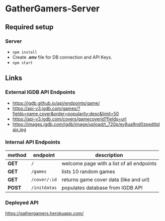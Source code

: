 # GatherGamers-Server

## Required setup

### Server
- `npm install`
- Create **.env** file for DB connection and API Keys.
- `npm start`

## Links

### External IGDB API Endpoints
- https://igdb.github.io/api/endpoints/game/
- https://api-v3.igdb.com/games/?fields=name,cover&order=popularity:desc&limit=50
- https://api-v3.igdb.com/covers/gamecoverid?fields=url
- https://images.igdb.com/igdb/image/upload/t_720p/ey8ua9nd0zpedtlqlajx.jpg

### Internal API Endpoints

| method       | endpoint     | description                               |
|--------------|--------------|-------------------------------------------|
| **GET**      | `/`          | welcome page with a list of all endpoints |
| **GET**      | `/games`     | lists 10 random games                     |
| **GET**      | `/cover/:id` | returns game cover data (like and url)    |
| **POST**     | `/initdatas` | populates database from IGDB API          |


### Deployed API

https://gathergamers.herokuapp.com/
